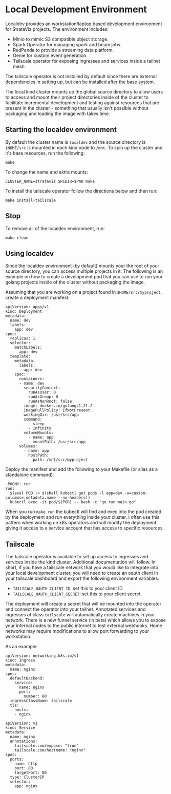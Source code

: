 # Local Development Environment

Localdev provides an workstation/laptop based development environment for StrataViz projects.  The environment includes:

* Minio to mimic S3 compatible object storage.
* Spark Operator for managing spark and beam jobs. 
* RedPanda to provide a streaming data platform.
* Genie for custom event generation.
* Tailscale operator for exposing ingresses and services inside a tailnet mesh

The tailscale operator is not installed by default since there are external dependencies in setting up, but can be installed after the base system.

The local kind cluster mounts up the global source directory to allow users to access and mount their project directories inside of the cluster to facilitate incremental development and testing against resources that are present in the cluster - something that usually isn't possible without packaging and loading the image with takes time. 

## Starting the localdev environment

By default the cluster name is `localdev` and the source directory is `$HOME/src` is mounted in each kind node to `/mnt`.  To spin up the cluster and it's base resources, run the following:

```
make
```

To change the name and extra mounts:

```
CLUSTER_NAME=strataviz SRCDIR=$PWD make
```

To install the tailscale operator follow the directions below and then run:

```
make install-tailscale
```

## Stop

To remove all of the localdev environment, run:

```
make clean
```

## Using localdev

Since the localdev environment (by default) mounts your the root of your source directory, you can access multiple projects in it.  The following is an example on how to create a development pod that you can use to run your golang projects inside of the cluster without packaging the image.

Assuming that you are working on a project found in `$HOME/src/myproject`, create a deployment manifest:

```
apiVersion: apps/v1
kind: Deployment
metadata:
  name: dev
  labels:
    app: dev
spec:
  replicas: 1
  selector:
    matchLabels:
      app: dev
  template:
    metadata:
      labels:
        app: dev
    spec:
      containers:
      - name: dev
        securityContext:
          runAsUser: 0
          runAsGroup: 0
          runAsNonRoot: false
        image: docker.io/golang:1.21.2
        imagePullPolicy: IfNotPresent
        workingDir: /usr/src/app
        command:
          - sleep
          - infinity
        volumeMounts:
          - name: app
            mountPath: /usr/src/app
      volumes:
        - name: app
          hostPath:
            path: /mnt/src/myproject
```

Deploy the manifest and add the following to your Makefile (or alias as a standalone command):

```
.PHONY: run
run:
  $(eval POD := $(shell kubectl get pods -l app=dev -o=custom-columns=:metadata.name --no-headers))
  kubectl exec -it pod/$(POD) -- bash -c "go run main.go"
```

When you run `make run` the kubectl will find and exec into the pod created by the deployment and run everything inside your cluster.  I often use this pattern when working on k8s operators and will modify the deployment giving it access to a service account that has access to specific resources.

## Tailscale

The tailscale operator is available to set up access to ingresses and services inside the kind cluster.  Additional documentation will follow.  In short, if you have a tailscale network that you would like to integrate into your local development cluster, you will need to create an oauth client in your tailscale dashboard and export the following environment variables:

* `TAILSCALE_OAUTH_CLIENT_ID`: set this to your client ID
* `TAILSCALE_OAUTH_CLIENT_SECRET`: set this to your client secret

The deployment will create a secret that will be mounted into the operator and connect the operator into your tailnet.  Annotated services and ingresses of class `tailscale` will automatically create machines in your network.  There is a new funnel service (in beta) which allows you to expose your internal nodes to the public internet to test external webhooks.  Home networks may require modifications to allow port forwarding to your workstation.

As an example:

```
apiVersion: networking.k8s.io/v1
kind: Ingress
metadata:
  name: nginx
spec:
  defaultBackend:
    service:
      name: nginx
      port:
        number: 80
  ingressClassName: tailscale
  tls:
  - hosts:
    - nginx
```

```
apiVersion: v1
kind: Service
metadata:
  name: nginx
  annotations:
    tailscale.com/expose: "true"
    tailscale.com/hostname: "nginx"
spec:
  ports:
  - name: http
    port: 80
    targetPort: 80
  type: ClusterIP
  selector:
    app: nginx
```